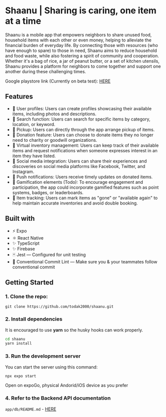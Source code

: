 # Shaanu | Sharing is caring, one item at a time

Shaanu is a mobile app that empowers neighbors to share unused food, household items with each other or even money, helping to alleviate the financial burden of everyday life. By connecting those with resources (who have enough to spare) to those in need, Shaanu aims to reduce household and food waste, while also fostering a spirit of community and cooperation. Whether it's a bag of rice, a jar of peanut butter, or a set of kitchen utensils, Shaanu provides a platform for neighbors to come together and support one another during these challenging times.

Google playstore link (Currently on beta test): [HERE](https://play.google.com/store/apps/details?id=com.todak2000.shaanu_app)

## Features
- 💎 User profiles: Users can create profiles showcasing their available items, including photos and descriptions.
- 💎 Search function: Users can search for specific items by category, location, or keyword.
- 💎 Pickup: Users can directly through the app arrange pickup of items.
- 💎 Donation feature: Users can choose to donate items they no longer need to charity or goodwill organizations.
- 💎 Virtual inventory management: Users can keep track of their available items and request notifications when someone expresses interest in an item they have listed.
- 💎 Social media integration: Users can share their experiences and discoveries on social media platforms like Facebook, Twitter, and Instagram.
- 💎 Push notifications: Users receive timely updates on donated items.
- 💎 Gamification elements (Todo): To encourage engagement and participation, the app could incorporate gamified features such as point systems, badges, or leaderboards.
- 💎 Item tracking: Users can mark items as "gone" or "available again" to help maintain accurate inventories and avoid double booking.



## Built with

- ⚡️ Expo
- ⚛️ React Native
- ✨ TypeScript
- ✨ Firebase
- 🃏 Jest — Configured for unit testing
- 🤖 Conventional Commit Lint — Make sure you & your teammates follow conventional commit


## Getting Started

### 1. Clone the repo:

```
git clone https://github.com/todak2000/shaanu.git
```

### 2. Install dependencies

It is encouraged to use **yarn** so the husky hooks can work properly.

```bash
cd shaanu
yarn install
```

### 3. Run the development server

You can start the server using this command:

```bash
npx expo start
```

Open on expoGo, physical Andorid/iOS device as you prefer

### 4. Refer to the Backend API documentation

`app/db/README.md` - [HERE](app/db/README.md)
